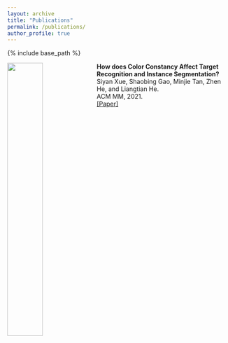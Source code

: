 ```yaml
---
layout: archive
title: "Publications"
permalink: /publications/
author_profile: true
---
```


{% include base_path %}

<img  src="https://xuesyn.github.io/images/ACMMM'21.PNG" align='left' width=40%/> 

<b> How does Color Constancy Affect Target Recognition and Instance Segmentation? </b> <br> Siyan Xue, Shaobing Gao, Minjie Tan, Zhen He, and Liangtian He. <br> ACM MM, 2021. <br> [[Paper]](https://dl.acm.org/doi/10.1145/3474085.3475690)
